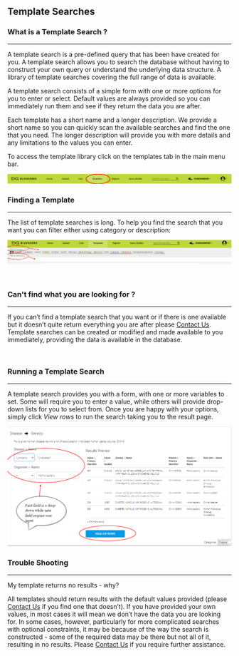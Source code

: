 
## Template Searches



### What is a Template Search ?

------

A template search is a pre-defined query that has been have created for you. A template search allows you to search the database without having to construct your own query or understand the underlying data structure. A library of template searches covering the full range of data is available.

A template search consists of a simple form with one or more options for you to enter or select. Default values are always provided so you can immediately run them and see if they return the data you are after.

Each template has a short name and a longer description. We provide a short name so you can quickly scan the available searches and find the one that you need. The longer description will provide you with more details and any limitations to the values you can enter.

To access the template library click on the templates tab in the main menu bar.

![Main menu bar showing template](images\template.png)

### **Finding a Template**

---
The list of template searches is long. To help you find the search that you want you can filter either using category or description:

![Active filters for template search](images\template_category.png)



<br>

### Can't find what you are looking for ?

---

If you can’t find a template search that you want or if there is one available but it doesn’t quite return everything you are after please [Contact Us](info@intermine.org). Template searches can be created or modified and made available to you immediately, providing the data is available in the database.

<br>

### Running a Template Search

---

A template search provides you with a form, with one or more variables to set. Some will require you to enter a value, while others will provide drop-down lists for you to select from. Once you are happy with your options, simply click *View rows* to run the search taking you to the result page.

![Fields for template search](images\template_search.png)


### Trouble Shooting

---

My template returns no results - why?

All templates should return results with the default values provided (please [Contact Us](info@intermine.org) if you find one that doesn’t). If you have provided your own values, in most cases it will mean we don’t have the data you are looking for. In some cases, however, particularly for more complicated searches with optional constraints, it may be because of the way the search is constructed - some of the required data may be there but not all of it, resulting in no results. Please [Contact Us](info@intermine.org) if you require further assistance.
